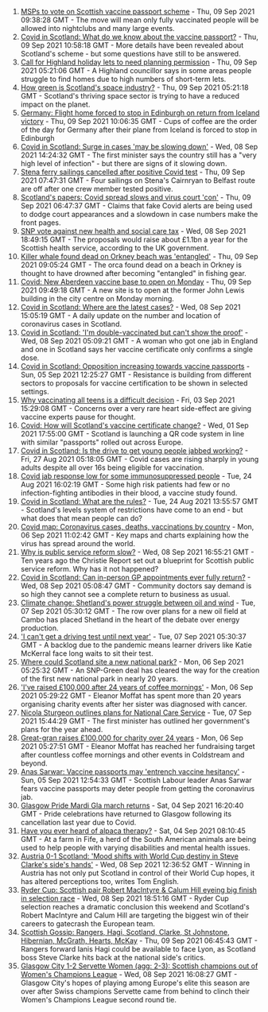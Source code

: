 1. [MSPs to vote on Scottish vaccine passport scheme](https://www.bbc.co.uk/news/uk-scotland-scotland-politics-58492663?at_medium=RSS&at_campaign=KARANGA) - Thu, 09 Sep 2021 09:38:28 GMT - The move will mean only fully vaccinated people will be allowed into nightclubs and many large events.
2. [Covid in Scotland: What do we know about the vaccine passport?](https://www.bbc.co.uk/news/uk-scotland-58422607?at_medium=RSS&at_campaign=KARANGA) - Thu, 09 Sep 2021 10:58:18 GMT - More details have been revealed about Scotland's scheme - but some questions have still to be answered.
3. [Call for Highland holiday lets to need planning permission](https://www.bbc.co.uk/news/uk-scotland-highlands-islands-58475117?at_medium=RSS&at_campaign=KARANGA) - Thu, 09 Sep 2021 05:21:06 GMT - A Highland councillor says in some areas people struggle to find homes due to high numbers of short-term lets.
4. [How green is Scotland's space industry?](https://www.bbc.co.uk/news/uk-scotland-highlands-islands-58190702?at_medium=RSS&at_campaign=KARANGA) - Thu, 09 Sep 2021 05:21:18 GMT - Scotland's thriving space sector is trying to have a reduced impact on the planet.
5. [Germany: Flight home forced to stop in Edinburgh on return from Iceland victory](https://www.bbc.co.uk/sport/football/58501227?at_medium=RSS&at_campaign=KARANGA) - Thu, 09 Sep 2021 10:06:35 GMT - Cups of coffee are the order of the day for Germany after their plane from Iceland is forced to stop in Edinburgh
6. [Covid in Scotland: Surge in cases 'may be slowing down'](https://www.bbc.co.uk/news/uk-scotland-58491737?at_medium=RSS&at_campaign=KARANGA) - Wed, 08 Sep 2021 14:24:32 GMT - The first minister says the country still has a "very high level of infection" - but there are signs of it slowing down.
7. [Stena ferry sailings cancelled after positive Covid test](https://www.bbc.co.uk/news/uk-northern-ireland-58498989?at_medium=RSS&at_campaign=KARANGA) - Thu, 09 Sep 2021 07:47:31 GMT - Four sailings on Stena's Cairnryan to Belfast route are off after one crew member tested positive.
8. [Scotland's papers: Covid spread slows and virus court 'con'](https://www.bbc.co.uk/news/uk-scotland-58495961?at_medium=RSS&at_campaign=KARANGA) - Thu, 09 Sep 2021 06:47:37 GMT - Claims that fake Covid alerts are being used to dodge court appearances and a slowdown in case numbers make the front pages.
9. [SNP vote against new health and social care tax](https://www.bbc.co.uk/news/uk-scotland-scotland-politics-58487834?at_medium=RSS&at_campaign=KARANGA) - Wed, 08 Sep 2021 18:49:15 GMT - The proposals would raise about £1.1bn a year for the Scottish health service, according to the UK government.
10. [Killer whale found dead on Orkney beach was 'entangled'](https://www.bbc.co.uk/news/uk-scotland-north-east-orkney-shetland-58495065?at_medium=RSS&at_campaign=KARANGA) - Thu, 09 Sep 2021 09:05:24 GMT - The orca found dead on a beach in Orkney is thought to have drowned after becoming "entangled" in fishing gear.
11. [Covid: New Aberdeen vaccine base to open on Monday](https://www.bbc.co.uk/news/uk-scotland-north-east-orkney-shetland-58501207?at_medium=RSS&at_campaign=KARANGA) - Thu, 09 Sep 2021 09:49:18 GMT - A new site is to open at the former John Lewis building in the city centre on Monday morning.
12. [Covid in Scotland: Where are the latest cases?](https://www.bbc.co.uk/news/uk-scotland-53511877?at_medium=RSS&at_campaign=KARANGA) - Wed, 08 Sep 2021 15:05:19 GMT - A daily update on the number and location of coronavirus cases in Scotland.
13. [Covid in Scotland: 'I'm double-vaccinated but can't show the proof'](https://www.bbc.co.uk/news/uk-scotland-58475922?at_medium=RSS&at_campaign=KARANGA) - Wed, 08 Sep 2021 05:09:21 GMT - A woman who got one jab in England and one in Scotland says her vaccine certificate only confirms a single dose.
14. [Covid in Scotland: Opposition increasing towards vaccine passports](https://www.bbc.co.uk/news/uk-scotland-scotland-politics-58453551?at_medium=RSS&at_campaign=KARANGA) - Sun, 05 Sep 2021 12:25:27 GMT - Resistance is building from different sectors to proposals for vaccine certification to be shown in selected settings.
15. [Why vaccinating all teens is a difficult decision](https://www.bbc.co.uk/news/health-58423152?at_medium=RSS&at_campaign=KARANGA) - Fri, 03 Sep 2021 15:29:08 GMT - Concerns over a very rare heart side-effect are giving vaccine experts pause for thought.
16. [Covid: How will Scotland's vaccine certificate change?](https://www.bbc.co.uk/news/uk-scotland-57519070?at_medium=RSS&at_campaign=KARANGA) - Wed, 01 Sep 2021 17:55:00 GMT - Scotland is launching a QR code system in line with similar "passports" rolled out across Europe.
17. [Covid in Scotland: Is the drive to get young people jabbed working?](https://www.bbc.co.uk/news/uk-scotland-58342389?at_medium=RSS&at_campaign=KARANGA) - Fri, 27 Aug 2021 05:18:05 GMT - Covid cases are rising sharply in young adults despite all over 16s being eligible for vaccination.
18. [Covid jab response low for some immunosuppressed people](https://www.bbc.co.uk/news/health-58317261?at_medium=RSS&at_campaign=KARANGA) - Tue, 24 Aug 2021 16:02:19 GMT - Some high risk patients had few or no infection-fighting antibodies in their blood, a vaccine study found.
19. [Covid in Scotland: What are the rules?](https://www.bbc.co.uk/news/uk-scotland-53166816?at_medium=RSS&at_campaign=KARANGA) - Tue, 24 Aug 2021 13:55:57 GMT - Scotland's levels system of restrictions have come to an end - but what does that mean people can do?
20. [Covid map: Coronavirus cases, deaths, vaccinations by country](https://www.bbc.co.uk/news/world-51235105?at_medium=RSS&at_campaign=KARANGA) - Mon, 06 Sep 2021 11:02:42 GMT - Key maps and charts explaining how the virus has spread around the world.
21. [Why is public service reform slow?](https://www.bbc.co.uk/news/uk-scotland-58490102?at_medium=RSS&at_campaign=KARANGA) - Wed, 08 Sep 2021 16:55:21 GMT - Ten years ago the Christie Report set out a blueprint for Scottish public service reform. Why has it not happened?
22. [Covid in Scotland: Can in-person GP appointments ever fully return?](https://www.bbc.co.uk/news/uk-scotland-58481878?at_medium=RSS&at_campaign=KARANGA) - Wed, 08 Sep 2021 05:08:47 GMT - Community doctors say demand is so high they cannot see a complete return to business as usual.
23. [Climate change: Shetland's power struggle between oil and wind](https://www.bbc.co.uk/news/uk-scotland-58464439?at_medium=RSS&at_campaign=KARANGA) - Tue, 07 Sep 2021 05:30:12 GMT - The row over plans for a new oil field at Cambo has placed Shetland in the heart of the debate over energy production.
24. ['I can't get a driving test until next year'](https://www.bbc.co.uk/news/uk-scotland-58435040?at_medium=RSS&at_campaign=KARANGA) - Tue, 07 Sep 2021 05:30:37 GMT - A backlog due to the pandemic means learner drivers like Katie McKerral face long waits to sit their test.
25. [Where could Scotland site a new national park?](https://www.bbc.co.uk/news/uk-scotland-south-scotland-58400051?at_medium=RSS&at_campaign=KARANGA) - Mon, 06 Sep 2021 05:25:32 GMT - An SNP-Green deal has cleared the way for the creation of the first new national park in nearly 20 years.
26. ['I've raised £100,000 after 24 years of coffee mornings'](https://www.bbc.co.uk/news/uk-scotland-south-scotland-58383506?at_medium=RSS&at_campaign=KARANGA) - Mon, 06 Sep 2021 05:29:22 GMT - Eleanor Moffat has spent more than 20 years organising charity events after her sister was diagnosed with cancer.
27. [Nicola Sturgeon outlines plans for National Care Service](https://www.bbc.co.uk/news/uk-scotland-58480750?at_medium=RSS&at_campaign=KARANGA) - Tue, 07 Sep 2021 15:44:29 GMT - The first minister has outlined her government's plans for the year ahead.
28. [Great-gran raises £100,000 for charity over 24 years](https://www.bbc.co.uk/news/uk-scotland-58440739?at_medium=RSS&at_campaign=KARANGA) - Mon, 06 Sep 2021 05:27:51 GMT - Eleanor Moffat has reached her fundraising target after countless coffee mornings and other events in Coldstream and beyond.
29. [Anas Sarwar: Vaccine passports may 'entrench vaccine hesitancy'](https://www.bbc.co.uk/news/uk-scotland-58455886?at_medium=RSS&at_campaign=KARANGA) - Sun, 05 Sep 2021 12:54:33 GMT - Scottish Labour leader Anas Sarwar fears vaccine passports may deter people from getting the coronavirus jab.
30. [Glasgow Pride Mardi Gla march returns](https://www.bbc.co.uk/news/uk-scotland-58450443?at_medium=RSS&at_campaign=KARANGA) - Sat, 04 Sep 2021 16:20:40 GMT - Pride celebrations have returned to Glasgow following its cancellation last year due to Covid.
31. [Have you ever heard of alpaca therapy?](https://www.bbc.co.uk/news/uk-scotland-58423392?at_medium=RSS&at_campaign=KARANGA) - Sat, 04 Sep 2021 08:10:45 GMT - At a farm in Fife, a herd of the South American animals are being used to help people with varying disabilities and mental health issues.
32. [Austria 0-1 Scotland: 'Mood shifts with World Cup destiny in Steve Clarke's side's hands'](https://www.bbc.co.uk/sport/football/58488393?at_medium=RSS&at_campaign=KARANGA) - Wed, 08 Sep 2021 12:36:52 GMT - Winning in Austria has not only put Scotland in control of their World Cup hopes, it has altered perceptions too, writes Tom English.
33. [Ryder Cup: Scottish pair Robert MacIntyre & Calum Hill eyeing big finish in selection race](https://www.bbc.co.uk/sport/golf/58490924?at_medium=RSS&at_campaign=KARANGA) - Wed, 08 Sep 2021 18:51:16 GMT - Ryder Cup selection reaches a dramatic conclusion this weekend and Scotland's Robert MacIntyre and Calum Hill are targeting the biggest win of their careers to gatecrash the European team.
34. [Scottish Gossip: Rangers, Hagi, Scotland, Clarke, St Johnstone, Hibernian, McGrath, Hearts, McKay](https://www.bbc.co.uk/sport/football/58498312?at_medium=RSS&at_campaign=KARANGA) - Thu, 09 Sep 2021 06:45:43 GMT - Rangers forward Ianis Hagi could be available to face Lyon, as Scotland boss Steve Clarke hits back at the national side's critics.
35. [Glasgow City 1-2 Servette Women (agg: 2-3): Scottish champions out of Women's Champions League](https://www.bbc.co.uk/sport/football/58455072?at_medium=RSS&at_campaign=KARANGA) - Wed, 08 Sep 2021 16:08:27 GMT - Glasgow City's hopes of playing among Europe's elite this season are over after Swiss champions Servette came from behind to clinch their Women's Champions League second round tie.
